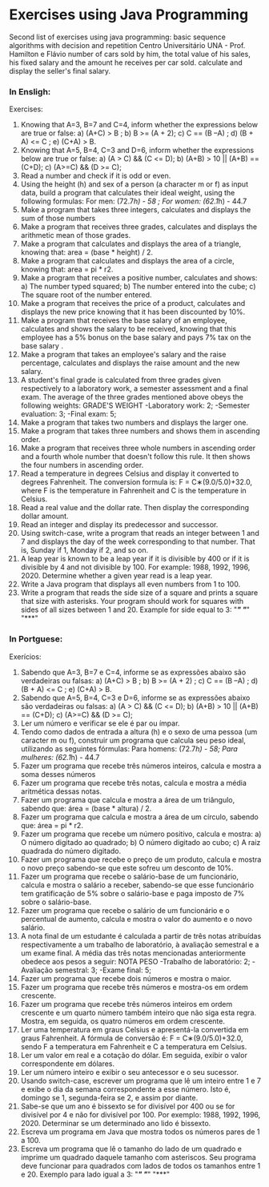 # Exercises using Java Programming

Second list of exercises using java programming: basic sequence algorithms with decision and repetition
Centro Universitário UNA - Prof. Hamilton e Flávio
number of cars sold by him, the total value of his sales, his fixed salary and the amount he receives per car sold. calculate and display the seller's final salary.

### In Ensligh:

Exercises:

1. Knowing that A=3, B=7 and C=4, inform whether the expressions below are true or false: a) (A+C) > B ; b) B >= (A + 2); c) C == (B –A) ; d) (B + A) <= C ; e) (C+A) > B.
2. Knowing that A=5, B=4, C=3 and D=6, inform whether the expressions below are true or false: a) (A > C) && (C <= D); b) (A+B) > 10 || (A+B) == (C+D); c) (A>=C) && (D >= C);
3. Read a number and check if it is odd or even.
4. Using the height (h) and sex of a person (a character m or f) as input data, build a program that calculates their ideal weight, using the following formulas: For men: (72.7*h) - 58 ; For women: (62.1*h) - 44.7
5. Make a program that takes three integers, calculates and displays the sum of those numbers
6. Make a program that receives three grades, calculates and displays the arithmetic mean of those grades.
7. Make a program that calculates and displays the area of a triangle, knowing that: area = (base * height) / 2.
8. Make a program that calculates and displays the area of a circle, knowing that: area = pi * r2.
9. Make a program that receives a positive number, calculates and shows: a) The number typed squared; b) The number entered into the cube; c) The square root of the number entered.
10. Make a program that receives the price of a product, calculates and displays the new price knowing that it has been discounted by 10%.
11. Make a program that receives the base salary of an employee, calculates and shows the salary to be received, knowing that this employee has a 5% bonus on the base salary and pays 7% tax on the base salary .
12. Make a program that takes an employee's salary and the raise percentage, calculates and displays the raise amount and the new salary.
13. A student's final grade is calculated from three grades given respectively to a laboratory work, a semester assessment and a final exam. The average of the three grades mentioned above obeys the following weights:
GRADE'S WEIGHT
-Laboratory work: 2;
-Semester evaluation: 3;
-Final exam: 5;
14. Make a program that takes two numbers and displays the larger one.
15. Make a program that takes three numbers and shows them in ascending order.
16. Make a program that receives three whole numbers in ascending order and a fourth whole number that doesn't follow this rule. It then shows the four numbers in ascending order.
17. Read a temperature in degrees Celsius and display it converted to degrees Fahrenheit. The conversion formula is: F = C∗(9.0/5.0)+32.0, where F is the temperature in Fahrenheit and C is the temperature in Celsius.
18. Read a real value and the dollar rate. Then display the corresponding dollar amount.
19. Read an integer and display its predecessor and successor.
20. Using switch-case, write a program that reads an integer between 1 and 7 and displays the day of the week corresponding to that number. That is, Sunday if 1, Monday if 2, and so on.
21. A leap year is known to be a leap year if it is divisible by 400 or if it is divisible by 4 and not divisible by 100. For example: 1988, 1992, 1996, 2020. Determine whether a given year read is a leap year.
22. Write a Java program that displays all even numbers from 1 to 100.
23. Write a program that reads the side size of a square and prints a square
that size with asterisks. Your program should work for squares with sides of
all sizes between 1 and 20. Example for side equal to 3:
"***"
"***"
"***"

### In Portguese:

Exerícios:

1. Sabendo que A=3, B=7 e C=4, informe se as expressões abaixo são verdadeiras ou falsas: a) (A+C) > B ; b) B >= (A + 2) ; c) C == (B –A) ; d) (B + A) <= C ; e) (C+A) > B. 
2. Sabendo que A=5, B=4, C=3 e D=6, informe se as expressões abaixo são verdadeiras ou falsas: a) (A > C) && (C <= D); b) (A+B) > 10 || (A+B) == (C+D); c) (A>=C) && (D >= C); 
3. Ler um número e verificar se ele é par ou ímpar.
4. Tendo como dados de entrada a altura (h) e o sexo de uma pessoa (um caracter m ou f), construir um programa que calcula seu peso ideal, utilizando as seguintes fórmulas: Para homens: (72.7*h) - 58; Para mulheres: (62.1*h) - 44.7
5. Fazer um programa que recebe três números inteiros, calcula e mostra a soma desses números
6. Fazer um programa que recebe três notas, calcula e mostra a média aritmética dessas notas.
7. Fazer um programa que calcula e mostra a área de um triângulo, sabendo que: área = (base * altura) / 2.
8. Fazer um programa que calcula e mostra a área de um círculo, sabendo que: área = pi * r2.
9. Fazer um programa que recebe um número positivo, calcula e mostra: a) O número digitado ao quadrado; b) O número digitado ao cubo; c) A raiz quadrada do número digitado. 
10. Fazer um programa que recebe o preço de um produto, calcula e mostra o novo preço sabendo-se que este sofreu um desconto de 10%.
11. Fazer um programa que recebe o salário-base de um funcionário, calcula e mostra o salário a receber, sabendo-se que esse funcionário tem gratificação de 5% sobre o salário-base e paga imposto de 7% sobre o salário-base.
12. Fazer um programa que recebe o salário de um funcionário e o percentual de aumento, calcula e mostra o valor do aumento e o novo salário.
13. A nota final de um estudante é calculada a partir de três notas atribuídas respectivamente a um trabalho de laboratório, à avaliação semestral e a um exame final. A média das três notas mencionadas anteriormente obedece aos pesos a seguir: 
NOTA PESO
-Trabalho de laboratório: 2;
-Avaliação semestral: 3;
-Exame final: 5;
14. Fazer um programa que recebe dois números e mostra o maior.
15. Fazer um programa que recebe três números e mostra-os em ordem crescente.
16. Fazer um programa que recebe três números inteiros em ordem crescente e um quarto número também inteiro que não siga esta regra. Mostra, em seguida, os quatro números em ordem crescente.
17. Ler uma temperatura em graus Celsius e apresentá-la convertida em graus Fahrenheit. A fórmula de conversão é: F = C∗(9.0/5.0)+32.0, sendo F a temperatura em Fahrenheit e C a temperatura em Celsius.
18. Ler um valor em real e a cotação do dólar. Em seguida, exibir o valor correspondente em dólares.
19. Ler um número inteiro e exibir o seu antecessor e o seu sucessor.
20. Usando switch-case, escrever um programa que lê um inteiro entre 1 e 7 e exibe o dia da semana correspondente a esse número. Isto é, domingo se 1, segunda-feira se 2, e assim por diante.
21. Sabe-se que um ano é bissexto se for divisível por 400 ou se for divisível por 4 e não for divisível por 100. Por exemplo: 1988, 1992, 1996, 2020. Determinar se um determinado ano lido é bissexto.
22. Escreva um programa em Java que mostra todos os números pares de 1 a 100.
23. Escreva um programa que lê o tamanho do lado de um quadrado e imprime um quadrado
daquele tamanho com asteriscos. Seu programa deve funcionar para quadrados com lados de
todos os tamanhos entre 1 e 20. Exemplo para lado igual a 3:
"***"
"***"
"***"
